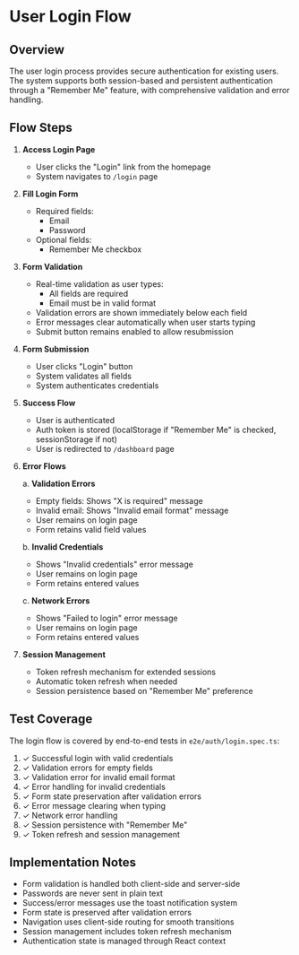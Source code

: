 # User Login Flow

## Overview
The user login process provides secure authentication for existing users. The system supports both session-based and persistent authentication through a "Remember Me" feature, with comprehensive validation and error handling.

## Flow Steps

1. **Access Login Page**
   - User clicks the "Login" link from the homepage
   - System navigates to `/login` page

2. **Fill Login Form**
   - Required fields:
     - Email
     - Password
   - Optional fields:
     - Remember Me checkbox

3. **Form Validation**
   - Real-time validation as user types:
     - All fields are required
     - Email must be in valid format
   - Validation errors are shown immediately below each field
   - Error messages clear automatically when user starts typing
   - Submit button remains enabled to allow resubmission

4. **Form Submission**
   - User clicks "Login" button
   - System validates all fields
   - System authenticates credentials

5. **Success Flow**
   - User is authenticated
   - Auth token is stored (localStorage if "Remember Me" is checked, sessionStorage if not)
   - User is redirected to `/dashboard` page

6. **Error Flows**

   a. **Validation Errors**
   - Empty fields: Shows "X is required" message
   - Invalid email: Shows "Invalid email format" message
   - User remains on login page
   - Form retains valid field values

   b. **Invalid Credentials**
   - Shows "Invalid credentials" error message
   - User remains on login page
   - Form retains entered values

   c. **Network Errors**
   - Shows "Failed to login" error message
   - User remains on login page
   - Form retains entered values

7. **Session Management**
   - Token refresh mechanism for extended sessions
   - Automatic token refresh when needed
   - Session persistence based on "Remember Me" preference

## Test Coverage

The login flow is covered by end-to-end tests in `e2e/auth/login.spec.ts`:

1. ✓ Successful login with valid credentials
2. ✓ Validation errors for empty fields
3. ✓ Validation error for invalid email format
4. ✓ Error handling for invalid credentials
5. ✓ Form state preservation after validation errors
6. ✓ Error message clearing when typing
7. ✓ Network error handling
8. ✓ Session persistence with "Remember Me"
9. ✓ Token refresh and session management

## Implementation Notes

- Form validation is handled both client-side and server-side
- Passwords are never sent in plain text
- Success/error messages use the toast notification system
- Form state is preserved after validation errors
- Navigation uses client-side routing for smooth transitions
- Session management includes token refresh mechanism
- Authentication state is managed through React context

